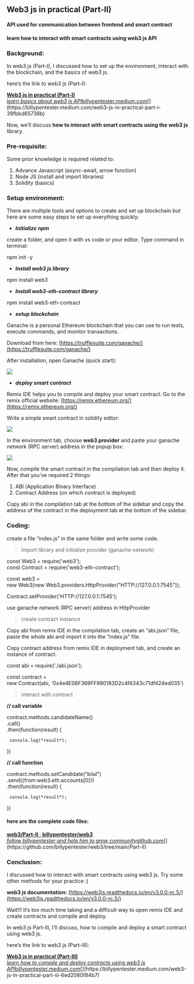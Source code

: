 ## Web3 js in practical (Part-II)

#### API used for communication between frontend and smart contract

#### learn how to interact with smart contracts using web3 js API

### Background:

In web3 js (Part-I), I discussed how to set up the environment, interact with the blockchain, and the basics of web3 js.

here’s the link to web3 js (Part-I):

[**Web3 js in practical (Part-I)**  
*learn basics about web3 js API*billypentester.medium.com](https://billypentester.medium.com/web3-js-in-practical-part-i-39fbbd65738b "https://billypentester.medium.com/web3-js-in-practical-part-i-39fbbd65738b")[](https://billypentester.medium.com/web3-js-in-practical-part-i-39fbbd65738b)

Now, we’ll discuss **how to interact with smart contracts using the web3 js** library.

### Pre-requisite:

Some prior knowledge is required related to:

1.  Advance Javascript (async-await, arrow function)
2.  Node JS (install and import libraries)
3.  Solidity (basics)

### Setup environment:

There are multiple tools and options to create and set up blockchain but here are some easy steps to set up everything quickly:

*   ***Initialize npm***

create a folder, and open it with vs code or your editor. Type command in terminal:

npm init -y

*   ***Install web3 js library***

npm install web3

*   ***Install web3-eth-contract library***

npm install web3-eth-contract

*   ***setup blockchain***

Ganache is a personal Ethereum blockchain that you can use to run tests, execute commands, and monitor transactions.

Download from here: [https://trufflesuite.com/ganache/](https://trufflesuite.com/ganache/)

After installation, open Ganache (quick start):

![](https://cdn.hashnode.com/res/hashnode/image/upload/v1659520603685/LLddL15p4.png)

*   ***deploy smart contract***

Remix IDE helps you to compile and deploy your smart contract. Go to the remix official website: [https://remix.ethereum.org/](https://remix.ethereum.org/)

Write a simple smart contract in solidity editor:

![](https://cdn.hashnode.com/res/hashnode/image/upload/v1659520605750/tScPKkd2U.png)

In the environment tab, choose **web3 provider** and paste your ganache network (RPC server) address in the popup box:

![](https://cdn.hashnode.com/res/hashnode/image/upload/v1659520607258/tzPGuvxxa.png)

Now, compile the smart contract in the compilation tab and then deploy it. After that you’ve required 2 things:

1.  ABI (Application Binary Interface)
2.  Contract Address (on which contract is deployed)

Copy abi in the compilation tab at the bottom of the sidebar and copy the address of the contract in the deployment tab at the bottom of the sidebar.

### Coding:

create a file “index.js” in the same folder and write some code.

> Import library and initialize provider (ganache network)

const Web3 = require('web3');  
const Contract = require('web3-eth-contract');

const web3 =   
new Web3(new Web3.providers.HttpProvider("HTTP://127.0.0.1:7545"));

Contract.setProvider('HTTP://127.0.0.1:7545');

use ganache network (RPC server) address in HttpProvider

> create contract instance

Copy abi from remix IDE in the compilation tab, create an “abi.json” file, paste the whole abi and import it into the “index.js” file.

Copy contract address from remix IDE in deployment tab, and create an instance of contract.

const abi = require('./abi.json');

const contract =   
new Contract(abi, '0x4e4E06F369FF990183D2c4f4343c71df424ed035')

> interact with contract

**// call variable** 

contract.methods.candidateName()  
.call()  
.then(function(*result*) {

     console.log(*result*);

})  
  

**// call function**

contract.methods.setCandidate("bilal")  
.send({from:web3.eth.accounts\[0\]})  
.then(function(*result*) {

     console.log(*result*);

})

#### here are the complete code files:

[**web3/Part-II · billypentester/web3**  
*follow billypentester and help him to grow community*github.com](https://github.com/billypentester/web3/tree/main/Part-II "https://github.com/billypentester/web3/tree/main/Part-II")[](https://github.com/billypentester/web3/tree/main/Part-II)

### Conclusion:

I discussed how to interact with smart contracts using web3 js. Try some other methods for your practice :)

**web3 js documentation:** [https://web3js.readthedocs.io/en/v3.0.0-rc.5/](https://web3js.readthedocs.io/en/v3.0.0-rc.5/)

Wait!!! It’s too much time taking and a difficult way to open remix IDE and create contracts and compile and deploy.

In web3 js Part-III, I’ll discuss, how to compile and deploy a smart contract using web3 js.

here’s the link to web3 js (Part-III):

[**Web3 js in practical (Part-III)**  
*learn how to compile and deploy contracts using web3 js API*billypentester.medium.com](https://billypentester.medium.com/web3-js-in-practical-part-iii-6ed2080f84b7 "https://billypentester.medium.com/web3-js-in-practical-part-iii-6ed2080f84b7")[](https://billypentester.medium.com/web3-js-in-practical-part-iii-6ed2080f84b7)